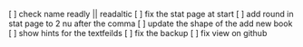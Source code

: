 [ ] check name readly || readaltic 
[ ] fix the stat page at start
[ ] add round in stat page to 2 nu after the comma
[ ] update the shape of the add new book 
[ ] show hints for the textfeilds
[ ] fix the backup 
[ ] fix view on github
